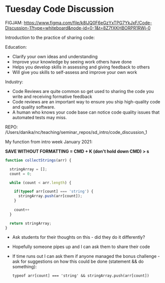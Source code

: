 # Tuesday Code Discussion

FIGJAM: https://www.figma.com/file/k8lJQ0F6eGzYxTPG7YkJxF/Code-Discussion-1?type=whiteboard&node-id=0-1&t=8Z7fXKHBORPR1RWj-0

Introduction to the practice of sharing code:

Education:

- Clarify your own ideas and understanding
- Improve your knowledge by seeing work others have done
- Helps you develop skills in assessing and giving feedback to others
- Will give you skills to self-assess and improve your own work

Industry:

- Code Reviews are quite common so get used to sharing the code you write and receiving formative feedback
- Code reviews are an important way to ensure you ship high-quality code and quality software.
- A human who knows your code base can notice code quality issues that automated tests may miss.

REPO: /Users/danika/nc/teaching/seminar_repos/sd_intro/code_discussion_1

My function from intro week January 2021:

**SAVE WITHOUT FORMATTING = CMD + K (don't hold down CMD) > s**

```js
function collectStrings(arr) {

  stringArray = [];
  count = 0;

  while (count < arr.length) {

    if(typeof arr[count] === 'string') {
      stringArray.push(arr[count]);
    }
    
    count++
  }

  return stringArray;
}
```

- Ask students for their thoughts on this - did they do it differently?

- Hopefully someone pipes up and I can ask them to share their code

- If time runs out I can ask them if anyone managed the bonus challenge - ask for suggestions on how this could be done (statement && do something):

  `typeof arr[count] === 'string' && stringArray.push(arr[count])`
